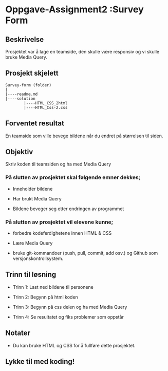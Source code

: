 # Oppgave-Assignment2 :Survey Form

## Beskrivelse
Prosjektet var å lage en teamside, den skulle være responsiv og vi skulle bruke Media Query.

## Prosjekt skjelett 

```
Survey-form (folder)
|
|----readme.md                   
|----solution
        |----HTML_CSS_2html  
        |----HTML_Css-2.css   
```

## Forventet resultat

En teamside som ville bevege bildene når du endret på størrelsen til siden.

## Objektiv

Skriv koden til teamsiden og ha med Media Query

### På slutten av prosjektet skal følgende emner dekkes;

- Inneholder bildene

- Har brukt Media Query

- Bildene beveger seg etter endringen av programmet


### På slutten av prosjektet vil elevene kunne;

- forbedre kodeferdighetene innen HTML & CSS

- Lære Media Query

- bruke git-kommandoer (push, pull, commit, add osv.) og Github som versjonskontrollsystem.

## Trinn til løsning
  
- Trinn 1: Last ned bildene til personene

- Trinn 2: Begynn på html koden

- Trinn 3: Begynn på css delen og ha med Media Query
	
- Trinn 4: Se resultatet og fiks problemer som oppstår

## Notater

- Du kan bruke HTML og CSS for å fullføre dette prosjektet.


## Lykke til med koding!


